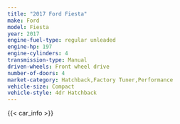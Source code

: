 ```yaml
---
title: "2017 Ford Fiesta"
make: Ford
model: Fiesta
year: 2017
engine-fuel-type: regular unleaded
engine-hp: 197
engine-cylinders: 4
transmission-type: Manual
driven-wheels: Front wheel drive
number-of-doors: 4
market-category: Hatchback,Factory Tuner,Performance
vehicle-size: Compact
vehicle-style: 4dr Hatchback
---
```


{{< car_info >}}
